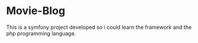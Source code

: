 # Movie-Blog

This is a symfony project developed so i could learn the framework and the php programming language. <br>

